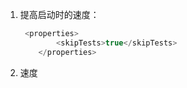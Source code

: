 1. 提高启动时的速度：

   ```java
    <properties>
           <skipTests>true</skipTests>
       </properties>
   ```

   

2. 速度

